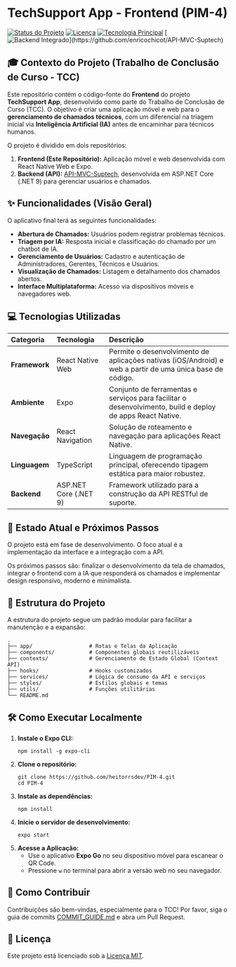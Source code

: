 # TechSupport App - Frontend (PIM-4)

<!-- BADGES SECTION -->
[![Status do Projeto](https://img.shields.io/badge/Status-Em%20Desenvolvimento-yellow)](https://github.com/heitorrsdev/PIM-4)
[![Licença](https://img.shields.io/github/license/heitorrsdev/PIM-4)](LICENSE)
[![Tecnologia Principal](https://img.shields.io/badge/Frontend-React%20Native%20Web-61DAFB?logo=react&logoColor=white)](https://reactnative.dev/)
[![Backend Integrado](https://img.shields.io/badge/Backend-ASP.NET%20Core%20(.NET%209)-512BD4?logo=dotnet&logoColor=white)](https://github.com/enricochicot/API-MVC-Suptech)

## 🎓 Contexto do Projeto (Trabalho de Conclusão de Curso - TCC)

Este repositório contém o código-fonte do **Frontend** do projeto **TechSupport App**, desenvolvido como parte do Trabalho de Conclusão de Curso (TCC). O objetivo é criar uma aplicação móvel e web para o **gerenciamento de chamados técnicos**, com um diferencial na triagem inicial via **Inteligência Artificial (IA)** antes de encaminhar para técnicos humanos.

O projeto é dividido em dois repositórios:

1.  **Frontend (Este Repositório):** Aplicação móvel e web desenvolvida com React Native Web e Expo.
2.  **Backend (API):** [API-MVC-Suptech](https://github.com/enricochicot/API-MVC-Suptech), desenvolvida em ASP.NET Core (.NET 9) para gerenciar usuários e chamados.

## ✨ Funcionalidades (Visão Geral)

O aplicativo final terá as seguintes funcionalidades:

*   **Abertura de Chamados:** Usuários podem registrar problemas técnicos.
*   **Triagem por IA:** Resposta inicial e classificação do chamado por um chatbot de IA.
*   **Gerenciamento de Usuários:** Cadastro e autenticação de Administradores, Gerentes, Técnicos e Usuários.
*   **Visualização de Chamados:** Listagem e detalhamento dos chamados abertos.
*   **Interface Multiplataforma:** Acesso via dispositivos móveis e navegadores web.

## 💻 Tecnologias Utilizadas

| Categoria | Tecnologia | Descrição |
| :--- | :--- | :--- |
| **Framework** | React Native Web | Permite o desenvolvimento de aplicações nativas (iOS/Android) e web a partir de uma única base de código. |
| **Ambiente** | Expo | Conjunto de ferramentas e serviços para facilitar o desenvolvimento, build e deploy de apps React Native. |
| **Navegação** | React Navigation | Solução de roteamento e navegação para aplicações React Native. |
| **Linguagem** | TypeScript | Linguagem de programação principal, oferecendo tipagem estática para maior robustez. |
| **Backend** | ASP.NET Core (.NET 9) | Framework utilizado para a construção da API RESTful de suporte. |

## 🚧 Estado Atual e Próximos Passos

O projeto está em fase de desenvolvimento. O foco atual é a implementação da interface e a integração com a API.

Os próximos passos são: finalizar o desenvolvimento da tela de chamados, integrar o frontend com a IA que responderá os chamados e implementar design responsivo, moderno e minimalista.

## 📁 Estrutura do Projeto

A estrutura do projeto segue um padrão modular para facilitar a manutenção e a expansão:

```
.
├── app/                  # Rotas e Telas da Aplicação
├── components/           # Componentes globais reutilizáveis
├── contexts/             # Gerenciamento de Estado Global (Context API)
├── hooks/                # Hooks customizados
├── services/             # Lógica de consumo da API e serviços
├── styles/               # Estilos globais e temas
├── utils/                # Funções utilitárias
└── README.md
```

## 🛠️ Como Executar Localmente

1.  **Instale o Expo CLI:**
    ```shell
    npm install -g expo-cli
    ```
2.  **Clone o repositório:**
    ```shell
    git clone https://github.com/heitorrsdev/PIM-4.git
    cd PIM-4
    ```
3.  **Instale as dependências:**
    ```shell
    npm install
    ```
4.  **Inicie o servidor de desenvolvimento:**
    ```shell
    expo start
    ```
5.  **Acesse a Aplicação:**
    *   Use o aplicativo **Expo Go** no seu dispositivo móvel para escanear o QR Code.
    *   Pressione `w` no terminal para abrir a versão web no seu navegador.

## 🤝 Como Contribuir

Contribuições são bem-vindas, especialmente para o TCC! Por favor, siga o guia de commits [COMMIT_GUIDE.md](COMMIT_GUIDE.md) e abra um Pull Request.

## 📄 Licença

Este projeto está licenciado sob a [Licença MIT](LICENSE).
